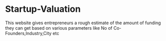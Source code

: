 # Startup-Valuation
This website gives entrepreneurs a rough estimate of the amount of funding they can get based on various parameters like No of Co-Founders,Industry,City etc
